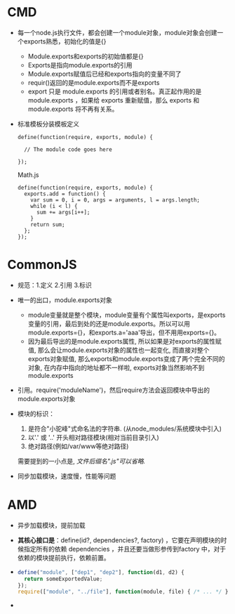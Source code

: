 # CMD

- 每一个node.js执行文件，都会创建一个module对象，module对象会创建一个exports熟悉，初始化的值是{}

  - Module.exports和exports的初始值都是{}
  - Exports是指向module.exports的引用
  - Module.exports赋值后已经和exports指向的变量不同了
  - requir()返回的是module.exports而不是exports
  - export 只是 module.exports 的引用或者别名。真正起作用的是 module.exports ，如果给 exports 重新赋值，那么 exports 和 module.exports 将不再有关系。

- 标准模板分装模板定义

  ```
  define(function(require, exports, module) {
  
    // The module code goes here
  
  });
  ```

  Math.js

  ```
  define(function(require, exports, module) {
    exports.add = function() {
      var sum = 0, i = 0, args = arguments, l = args.length;
      while (i < l) {
        sum += args[i++];
      }
      return sum;
    };
  });
  ```

# CommonJS

- 规范：1.定义  2.引用  3.标识

- 唯一的出口，module.exports对象

  - module变量就是整个模块，module变量有个属性叫exports，是exports变量的引用，最后到处的还是module.exports。所以可以用module.exports={}，和exports.a='aaa'导出，但不用用exports={}。
  - 因为最后导出的是module.exports属性, 所以如果是对exports的属性赋值, 那么会让module.exports对象的属性也一起变化, 而直接对整个exports对象赋值, 那么exports和module.exports变成了两个完全不同的对象, 在内存中指向的地址都不一样啦, exports对象当然影响不到module.exports

- 引用。require('moduleName')，然后require方法会返回模块中导出的module.exports对象

- 模块的标识：

  1. 是符合"小驼峰"式命名法的字符串. (从node_modules/系统模块中引入)
  2. 以'.' 或 '..' 开头相对路径模块(相对当前目录引入)
  3. 绝对路径(例如/var/www等绝对路径)

  需要提到的一小点是, *文件后缀名".js"可以省略.*

- 同步加载模块，速度慢，性能等问题

# AMD

- 异步加载模块，提前加载

- **其核心接口是**：define(id?, dependencies?, factory) ，它要在声明模块的时候指定所有的依赖 dependencies ，并且还要当做形参传到factory 中，对于依赖的模块提前执行，依赖前置。

- ```js
  define("module", ["dep1", "dep2"], function(d1, d2) {
    return someExportedValue;
  });
  require(["module", "../file"], function(module, file) { /* ... */ });
  ```

- 
